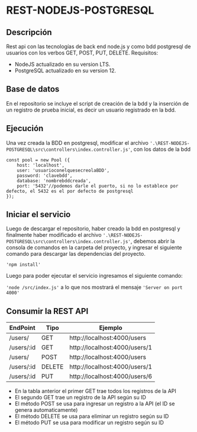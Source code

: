 # REST-NODEJS-POSTGRESQL

## Descripción
Rest api con las tecnologías de back end node.js y como bdd postgresql de usuarios con los verbos GET, POST, PUT, DELETE.
Requisitos: 
- NodeJS actualizado en su version LTS.
- PostgreSQL actualizado en su version 12.

## Base de datos
En el repositorio se incluye el script de creación de la bdd y la inserción de un registro de prueba inicial, es decir un usuario registrado en la bdd.

## Ejecución
Una vez creada la BDD en postgresql, modificar el archivo `'.\REST-NODEJS-POSTGRESQL\src\controllers\index.controller.js'`, con los datos de la bdd
```
const pool = new Pool ({
    host: 'localhost', 
    user: 'usuarioconelquesecreolaBDD',
    password: 'clavebdd',
    database: 'nombrebddcreada',
    port: '5432'//podemos darle el puerto, si no lo establece por defecto, el 5432 es el por defecto de postgresql 
});
```
## Iniciar el servicio
Luego de descargar el repositorio, haber creado la bdd en postgresql y finalmente haber modificado el archivo `'.\REST-NODEJS-POSTGRESQL\src\controllers\index.controller.js'`,
debemos abrir la consola de comandos en la carpeta del proyecto, y ingresar el siguiente comando para descargar las dependencias del proyecto.

`'npm install'`

Luego para poder ejecutar el servicio ingresamos el siguiente comando:

`'node /src/index.js'`
a lo que nos mostrará el mensaje `'Server on port 4000'`

## Consumir la REST API

| EndPoint												  |   Tipo      	 | Ejemplo                        |
| ----------------------------------|--------------- |--------------------------------|
|/users/											   		| GET 			 | http://localhost:4000/users		|
|/users/:id									          | GET		 | http://localhost:4000/users/1 	|
|/users/								            | POST      		 | http://localhost:4000/users		  |
|/users/:id                       		| DELETE 		     | http://localhost:4000/users/1		|
|/users/:id               		        | PUT  					 | http://localhost:4000/users/6   |
  
 - En la tabla anterior el primer GET trae todos los registros de la API
 - El segundo GET trae un registro de la API según su ID
 - El método POST se usa para ingresar un registro a la API (el ID se genera automaticamente)
 - El método DELETE se usa para eliminar un registro según su ID
 - El método PUT se usa para modificar un registro según su ID



